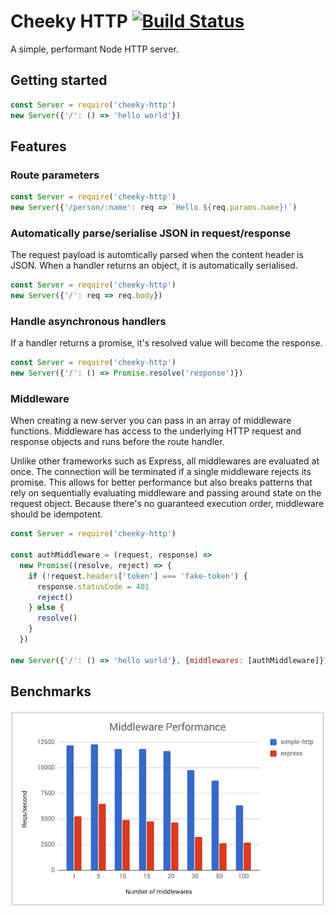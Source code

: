 # Cheeky HTTP [![Build Status](https://travis-ci.org/cdlewis/cheeky-http.svg?branch=master)](https://travis-ci.org/cdlewis/cheeky-http)

A simple, performant Node HTTP server.

## Getting started

```js
const Server = require('cheeky-http')
new Server({'/': () => 'hello world'})
```

## Features

### Route parameters

```js
const Server = require('cheeky-http')
new Server({'/person/:name': req => `Hello ${req.params.name}!`)
```

### Automatically parse/serialise JSON in request/response

The request payload is automtically parsed when the content header is JSON. When a handler
returns an object, it is automatically serialised.

```js
const Server = require('cheeky-http')
new Server({'/': req => req.body})
```

### Handle asynchronous handlers

If a handler returns a promise, it's resolved value will become the response.

```js
const Server = require('cheeky-http')
new Server({'/': () => Promise.resolve('response')})
```

### Middleware

When creating a new server you can pass in an array of middleware functions.
Middleware has access to the underlying HTTP request and response objects and
runs before the route handler.  

Unlike other frameworks such as Express, all middlewares are evaluated at once.
The connection will be terminated if a single middleware rejects its promise.
This allows for better performance but also breaks patterns that rely on sequentially
evaluating middleware and passing around state on the request object. Because
there's no guaranteed execution order, middleware should be idempotent.

```js
const Server = require('cheeky-http')

const authMiddleware = (request, response) =>
  new Promise((resolve, reject) => {
    if (!request.headers['token'] === 'fake-token') {
      response.statusCode = 401
      reject()
    } else {
      resolve()
    }
  })

new Server({'/': () => 'hello world'}, {middlewares: [authMiddleware]})
```

## Benchmarks

![middleware requests per second](https://raw.githubusercontent.com/cdlewis/cheeky-http/master/images/middleware-performance.png)
